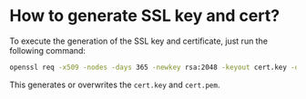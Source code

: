 # How to generate SSL key and cert?

To execute the generation of the SSL key and certificate, just run the following command:

```sh
openssl req -x509 -nodes -days 365 -newkey rsa:2048 -keyout cert.key -out cert.pem -config cert-req.cnf -sha256
```

This generates or overwrites the `cert.key` and `cert.pem`.
